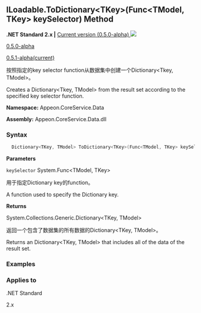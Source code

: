 

## **ILoadable.ToDictionary&#60;TKey>(Func<TModel, TKey> keySelector) Method**

**.NET Standard 2.x |**  <a href="javascript:void(0)" class="dropdown">Current version (0.5.0-alpha) <img src="~/images/dropdown.png"/></a>

<div class="otherversions"  value="versdiv">

<a href="javascript:void(0)">0.5.0-alpha</a>

<a href="javascript:void(0)">0.5.1-alpha(current)</a>

</div>

按照指定的key selector function从数据集中创建一个Dictionary<Tkey, TModel>。

Creates a Dictionary<Tkey, TModel> from the result set according to the specified key selector function.

 **Namespace:** Appeon.CoreService.Data

 **Assembly:** Appeon.CoreService.Data.dll

### **Syntax**

```c#
  Dictionary<TKey, TModel> ToDictionary<TKey>(Func<TModel, TKey> keySelector);
```

**Parameters**

`keySelector` System.Func<TModel, TKey>

用于指定Dictionary key的function。

A function used to specify the Dictionary key.

**Returns**

System.Collections.Generic.Dictionary<TKey, TModel>

返回一个包含了数据集的所有数据的Dictionary<TKey, TModel>。

Returns an Dictionary<TKey, TModel> that includes all of the data of the result set.

### **Examples**





### **Applies to**

.NET Standard 

2.x